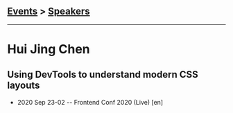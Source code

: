 ## [Events](../README.md) > [Speakers](../speakers.md)
---

# Hui Jing Chen

## Using DevTools to understand modern CSS layouts
- 2020 Sep 23-02 -- Frontend Conf 2020 (Live) [en]   
